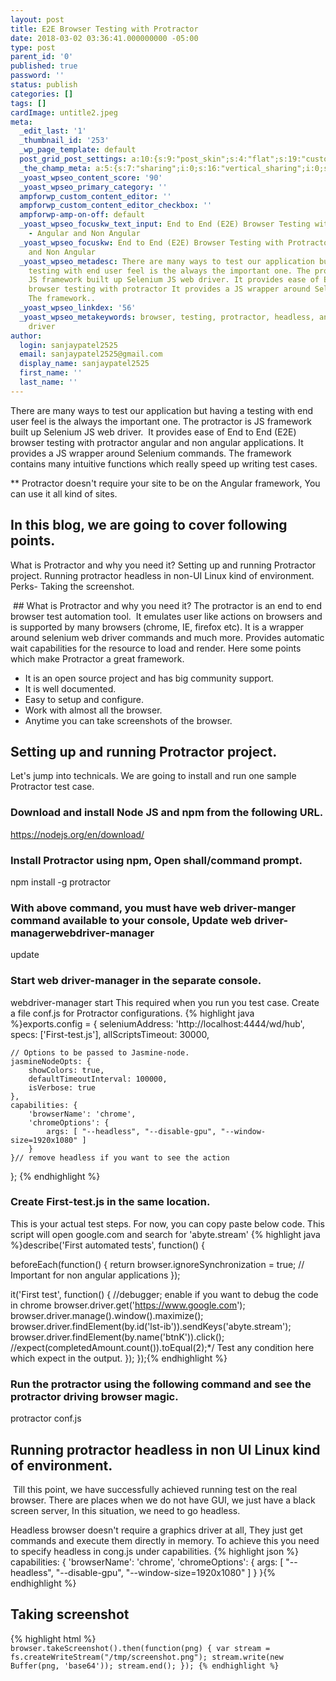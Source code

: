 ```yaml
---
layout: post
title: E2E Browser Testing with Protractor
date: 2018-03-02 03:36:41.000000000 -05:00
type: post
parent_id: '0'
published: true
password: ''
status: publish
categories: []
tags: []
cardImage: untitle2.jpeg
meta:
  _edit_last: '1'
  _thumbnail_id: '253'
  _wp_page_template: default
  post_grid_post_settings: a:10:{s:9:"post_skin";s:4:"flat";s:19:"custom_thumb_source";s:91:"http://abyte.stream/wp-content/plugins/post-grid/assets/frontend/css/images/placeholder.png";s:17:"font_awesome_icon";s:0:"";s:23:"font_awesome_icon_color";s:7:"#737272";s:22:"font_awesome_icon_size";s:4:"50px";s:17:"custom_youtube_id";s:0:"";s:15:"custom_vimeo_id";s:0:"";s:21:"custom_dailymotion_id";s:0:"";s:14:"custom_mp3_url";s:0:"";s:20:"custom_soundcloud_id";s:0:"";}
  _the_champ_meta: a:5:{s:7:"sharing";i:0;s:16:"vertical_sharing";i:0;s:7:"counter";i:0;s:16:"vertical_counter";i:0;s:11:"fb_comments";i:0;}
  _yoast_wpseo_content_score: '90'
  _yoast_wpseo_primary_category: ''
  ampforwp_custom_content_editor: ''
  ampforwp_custom_content_editor_checkbox: ''
  ampforwp-amp-on-off: default
  _yoast_wpseo_focuskw_text_input: End to End (E2E) Browser Testing with Protractor
    - Angular and Non Angular
  _yoast_wpseo_focuskw: End to End (E2E) Browser Testing with Protractor - Angular
    and Non Angular
  _yoast_wpseo_metadesc: There are many ways to test our application but having a
    testing with end user feel is the always the important one. The protractor is
    JS framework built up Selenium JS web driver. It provides ease of End to End (E2E)
    browser testing with protractor It provides a JS wrapper around Selenium commands.
    The framework..
  _yoast_wpseo_linkdex: '56'
  _yoast_wpseo_metakeywords: browser, testing, protractor, headless, angular, non,
    driver
author:
  login: sanjaypatel2525
  email: sanjaypatel2525@gmail.com
  display_name: sanjaypatel2525
  first_name: ''
  last_name: ''
---
```

There are many ways to test our application but having a testing with end user feel is the always the important one. The protractor is JS framework built up Selenium JS web driver.  It provides ease of End to End (E2E) browser testing with protractor angular and non angular applications. It provides a JS wrapper around Selenium commands. The framework contains many intuitive functions which really speed up writing test cases.

** Protractor doesn't require your site to be on the Angular framework, You can use it all kind of sites.
## In this blog, we are going to cover following points.

What is Protractor and why you need it?
Setting up and running Protractor project.
Running protractor headless in non-UI Linux kind of environment.
Perks- Taking the screenshot.

<img class="alignnone size-full wp-image-252" src="{{ site.baseurl }}/assets/img_5a9774aa865b3.png" alt="" />
## What is Protractor and why you need it?
The protractor is an end to end browser test automation tool.  It emulates user like actions on browsers and is supported by many browsers (chrome, IE, firefox etc). It is a wrapper around selenium web driver commands and much more. Provides automatic wait capabilities for the resource to load and render. Here some points which make Protractor a great framework.

* It is an open source project and has big community support.
* It is well documented.
* Easy to setup and configure.
* Work with almost all the browser.
* Anytime you can take screenshots of the browser.

## Setting up and running Protractor project.
Let's jump into technicals. We are going to install and run one sample Protractor test case.

### Download and install Node JS and npm from the following URL.
<a href="https://nodejs.org/en/download/" rel="nofollow">https://nodejs.org/en/download/</a>

### Install Protractor using npm, Open shall/command prompt.
npm install -g protractor

### With above command, you must have web driver-manger command available to your console, Update web driver-managerwebdriver-manager 
update


### Start web driver-manager in the separate console.
webdriver-manager start
This required when you run you test case.
Create a file conf.js for Protractor configurations.
{% highlight java %}exports.config = {
	seleniumAddress: 'http://localhost:4444/wd/hub',
	specs: ['First-test.js'],
	allScriptsTimeout: 30000,

	// Options to be passed to Jasmine-node.
	jasmineNodeOpts: {
		showColors: true,
		defaultTimeoutInterval: 100000,
		isVerbose: true
	},
	capabilities: {
		'browserName': 'chrome',
		'chromeOptions': {
			args: [ "--headless", "--disable-gpu", "--window-size=1920x1080" ] 
		}
	}// remove headless if you want to see the action
};
{% endhighlight %}


### Create First-test.js in the same location.
This is your actual test steps. For now, you can copy paste below code. This script will open google.com and search for 'abyte.stream'
{% highlight java %}describe('First automated tests', function() {

  beforeEach(function() {
      return browser.ignoreSynchronization = true; // Important for non angular applications
    });

  it('First test', function() {
	//debugger;	 enable if you want to debug the code in chrome
	browser.driver.get('https://www.google.com');
	browser.driver.manage().window().maximize();
	browser.driver.findElement(by.id('lst-ib')).sendKeys('abyte.stream');
	browser.driver.findElement(by.name('btnK')).click();
        //expect(completedAmount.count()).toEqual(2);*/ Test any condition here which expect in the output.
  });
});{% endhighlight %}


### Run the protractor using the following command and see the protractor driving browser magic.
protractor conf.js




## Running protractor headless in non UI Linux kind of environment.
<img class="alignnone size-full wp-image-260" src="{{ site.baseurl }}/assets/img_5a98c56230888.png" alt="" />
Till this point, we have successfully achieved running test on the real browser. There are places when we do not have GUI, we just have a black screen server, In this situation, we need to go headless.

Headless browser doesn't require a graphics driver at all, They just get commands and execute them directly in memory. To achieve this you need to specify headless in cong.js under capabilities.
{% highlight json %} capabilities: { 'browserName': 'chrome', 'chromeOptions': { args: [ "--headless", "--disable-gpu", "--window-size=1920x1080" ] } }{% endhighlight %}
## Taking screenshot
{% highlight html %}<code class="lang-javascript">
browser.takeScreenshot().then(function(png) {
  var stream = fs.createWriteStream("/tmp/screenshot.png");
  stream.write(new Buffer(png, 'base64'));
  stream.end();
});
{% endhighlight %}
